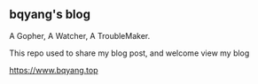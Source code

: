 ## bqyang's blog

A Gopher, A Watcher, A TroubleMaker.

This repo used to share my blog post, and welcome view my blog 

https://www.bqyang.top
